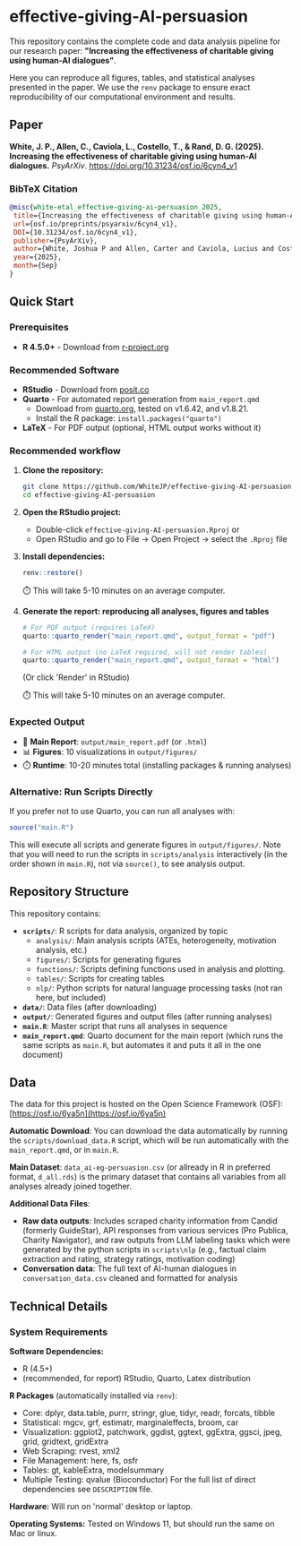 # effective-giving-AI-persuasion

This repository contains the complete code and data analysis pipeline for our research paper: **"Increasing the effectiveness of charitable giving using human-AI dialogues"**. 

Here you can reproduce all figures, tables, and statistical analyses presented in the paper. We use the `renv` package to ensure exact reproducibility of our computational environment and results. 

## Paper

**White, J. P., Allen, C., Caviola, L., Costello, T., & Rand, D. G. (2025). Increasing the effectiveness of charitable giving using human-AI dialogues.** *PsyArXiv*. https://doi.org/10.31234/osf.io/6cyn4_v1

### BibTeX Citation
```bibtex
@misc{white-etal_effective-giving-ai-persuasion_2025,
 title={Increasing the effectiveness of charitable giving using human-AI dialogues},
 url={osf.io/preprints/psyarxiv/6cyn4_v1},
 DOI={10.31234/osf.io/6cyn4_v1},
 publisher={PsyArXiv},
 author={White, Joshua P and Allen, Carter and Caviola, Lucius and Costello, Thomas and Rand, David G},
 year={2025},
 month={Sep}
}
```

## Quick Start

### Prerequisites

- **R 4.5.0+** - Download from [r-project.org](https://www.r-project.org/)

### Recommended Software

- **RStudio** - Download from [posit.co](https://posit.co/download/rstudio-desktop/)
- **Quarto** - For automated report generation from `main_report.qmd`
  - Download from [quarto.org](https://quarto.org/docs/get-started/), 
  tested on v1.6.42, and v1.8.21. 
  - Install the R package: `install.packages("quarto")`
- **LaTeX** - For PDF output (optional, HTML output works without it)

### Recommended workflow

1. **Clone the repository:**
   ```bash
   git clone https://github.com/WhiteJP/effective-giving-AI-persuasion.git
   cd effective-giving-AI-persuasion
   ```
   
2. **Open the RStudio project:**
   - Double-click `effective-giving-AI-persuasion.Rproj` or
   - Open RStudio and go to File → Open Project → select the `.Rproj` file

3. **Install dependencies:**
   ```r
   renv::restore()
   ```
   ⏱️ This will take 5-10 minutes on an average computer.

4. **Generate the report: reproducing all analyses, figures and tables**
   ```r
   # For PDF output (requires LaTeX)
   quarto::quarto_render("main_report.qmd", output_format = "pdf")
   
   # For HTML output (no LaTeX required, will not render tables)
   quarto::quarto_render("main_report.qmd", output_format = "html")
   ```
   (Or click 'Render' in RStudio) 
   
   ⏱️ This will take 5-10 minutes on an average computer.

### Expected Output

- 📄 **Main Report**: `output/main_report.pdf` (or `.html`)
- 📊 **Figures**: 10 visualizations in `output/figures/`
- ⏱️ **Runtime**: 10-20 minutes total (installing packages & running analyses)

### Alternative: Run Scripts Directly

If you prefer not to use Quarto, you can run all analyses with:

```r
source("main.R")
```

This will execute all scripts and generate figures in `output/figures/`. 
Note that you will need to run the scripts in `scripts/analysis` interactively
(in the order shown in `main.R`), not via `source()`, to see analysis output.

## Repository Structure

This repository contains:

- **`scripts/`**: R scripts for data analysis, organized by topic
  - `analysis/`: Main analysis scripts (ATEs, heterogeneity, motivation analysis, etc.)
  - `figures/`: Scripts for generating figures
  - `functions/`: Scripts defining functions used in analysis and plotting. 
  - `tables/`: Scripts for creating tables
  - `nlp/`: Python scripts for natural language processing tasks (not ran here, but included)
- **`data/`**: Data files (after downloading)
- **`output/`**: Generated figures and output files (after running analyses)
- **`main.R`**: Master script that runs all analyses in sequence
- **`main_report.qmd`**: Quarto document for the main report (which runs the same scripts as `main.R`, but automates it and puts it all in the one document)

## Data

The data for this project is hosted on the Open Science Framework (OSF): [https://osf.io/6ya5n](https://osf.io/6ya5n)

**Automatic Download**: You can download the data automatically by running the `scripts/download_data.R` script, which will be run automatically with the `main_report.qmd`, or in `main.R`.

**Main Dataset**: `data_ai-eg-persuasion.csv` (or allready in R in preferred format, `d_all.rds`) is the primary dataset that contains all variables from all analyses already joined together.

**Additional Data Files**:
- **Raw data outputs**: Includes scraped charity information from Candid (formerly GuideStar), API responses from various services (Pro Publica, Charity Navigator), and raw outputs from LLM labeling tasks which were generated by the python scripts in `scripts\nlp` (e.g., factual claim extraction and rating, strategy ratings, motivation coding)
- **Conversation data**: The full text of AI-human dialogues in `conversation_data.csv` cleaned and formatted for analysis


## Technical Details

### System Requirements

**Software Dependencies:**
- R (4.5+)
- (recommended, for report) RStudio, Quarto, Latex distribution

**R Packages** (automatically installed via `renv`):
- Core: dplyr, data.table, purrr, stringr, glue, tidyr, readr, forcats, tibble
- Statistical: mgcv, grf, estimatr, marginaleffects, broom, car
- Visualization: ggplot2, patchwork, ggdist, ggtext, ggExtra, ggsci, jpeg, grid, gridtext, gridExtra
- Web Scraping: rvest, xml2
- File Management: here, fs, osfr
- Tables: gt, kableExtra, modelsummary
- Multiple Testing: qvalue (Bioconductor)
For the full list of direct dependencies see `DESCRIPTION` file.

**Hardware:** Will run on 'normal' desktop or laptop.

**Operating Systems:** Tested on Windows 11, but should run the same on Mac or linux.

